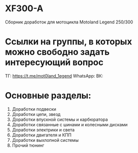 # XF300-A
Сборник доработок для мотоцикла Motoland Legend 250/300

# Ссылки на группы, в которых можно свободно задать интересующий вопрос

ТГ: https://t.me/mot0land_1egend
WhatsApp: 
ВК: 

# Основные разделы:

1. Доработки подвески
2. Доработки цепи, звезд
3. Доработки впускной системы и карбюратора
4. Доработки связанные с шинами и колесными дисками
5. Доработки электрики и света
6. Доработки двигателя и КПП
7. Доработки выхлопной системы
8. Прочий тюнинг
